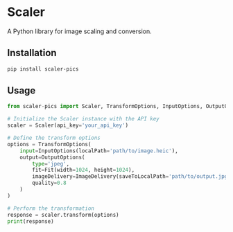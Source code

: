 # Scaler

A Python library for image scaling and conversion.

## Installation

```sh
pip install scaler-pics
```

## Usage

```python
from scaler-pics import Scaler, TransformOptions, InputOptions, OutputOptions, Fit, ImageDelivery

# Initialize the Scaler instance with the API key
scaler = Scaler(api_key='your_api_key')

# Define the transform options
options = TransformOptions(
    input=InputOptions(localPath='path/to/image.heic'),
    output=OutputOptions(
        type='jpeg',
        fit=Fit(width=1024, height=1024),
        imageDelivery=ImageDelivery(saveToLocalPath='path/to/output.jpg'),
        quality=0.8
    )
)

# Perform the transformation
response = scaler.transform(options)
print(response)
```

